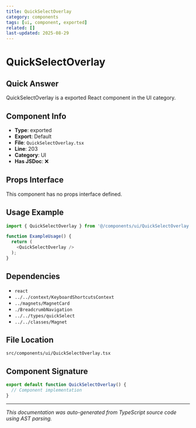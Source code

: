 ```yaml
---
title: QuickSelectOverlay
category: components
tags: [ui, component, exported]
related: []
last-updated: 2025-08-29
---
```


# QuickSelectOverlay

## Quick Answer
QuickSelectOverlay is a exported React component in the UI category.

## Component Info

- **Type**: exported
- **Export**: Default
- **File**: `QuickSelectOverlay.tsx`
- **Line**: 203
- **Category**: UI
- **Has JSDoc**: ❌

## Props Interface

This component has no props interface defined.

## Usage Example

```typescript
import { QuickSelectOverlay } from '@/components/ui/QuickSelectOverlay';

function ExampleUsage() {
  return (
    <QuickSelectOverlay />
  );
}
```

## Dependencies


- `react`
- `../../context/KeyboardShortcutsContext`
- `../magnets/MagnetCard`
- `./BreadcrumbNavigation`
- `../../types/quickSelect`
- `../../classes/Magnet`


## File Location

`src/components/ui/QuickSelectOverlay.tsx`

## Component Signature

```typescript
export default function QuickSelectOverlay() { 
  // Component implementation
}
```

---

*This documentation was auto-generated from TypeScript source code using AST parsing.*